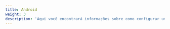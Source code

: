 ```yaml
---
title: Android
weight: 3
description: 'Aqui você encontrará informações sobre como configurar um projeto com o Beagle em aplicações Android.'
---
```

